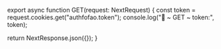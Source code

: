 export async function GET(request: NextRequest) {
  const token = request.cookies.get("authfofao.token");
  console.log("🚀 ~ GET ~ token:", token);

  return NextResponse.json({});
}

